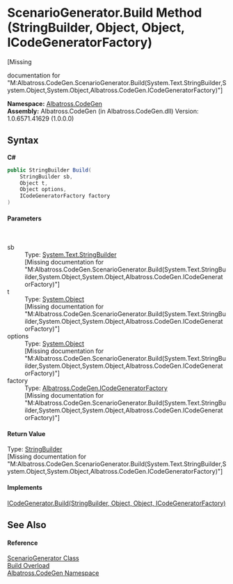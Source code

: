 # ScenarioGenerator.Build Method (StringBuilder, Object, Object, ICodeGeneratorFactory)
 

\[Missing <summary> documentation for "M:Albatross.CodeGen.ScenarioGenerator.Build(System.Text.StringBuilder,System.Object,System.Object,Albatross.CodeGen.ICodeGeneratorFactory)"\]

**Namespace:**&nbsp;<a href="15cf6e12-be6a-9747-9980-acf9dcacbf1a">Albatross.CodeGen</a><br />**Assembly:**&nbsp;Albatross.CodeGen (in Albatross.CodeGen.dll) Version: 1.0.6571.41629 (1.0.0.0)

## Syntax

**C#**<br />
``` C#
public StringBuilder Build(
	StringBuilder sb,
	Object t,
	Object options,
	ICodeGeneratorFactory factory
)
```


#### Parameters
&nbsp;<dl><dt>sb</dt><dd>Type: <a href="http://msdn2.microsoft.com/en-us/library/y9sxk6fy" target="_blank">System.Text.StringBuilder</a><br />\[Missing <param name="sb"/> documentation for "M:Albatross.CodeGen.ScenarioGenerator.Build(System.Text.StringBuilder,System.Object,System.Object,Albatross.CodeGen.ICodeGeneratorFactory)"\]</dd><dt>t</dt><dd>Type: <a href="http://msdn2.microsoft.com/en-us/library/e5kfa45b" target="_blank">System.Object</a><br />\[Missing <param name="t"/> documentation for "M:Albatross.CodeGen.ScenarioGenerator.Build(System.Text.StringBuilder,System.Object,System.Object,Albatross.CodeGen.ICodeGeneratorFactory)"\]</dd><dt>options</dt><dd>Type: <a href="http://msdn2.microsoft.com/en-us/library/e5kfa45b" target="_blank">System.Object</a><br />\[Missing <param name="options"/> documentation for "M:Albatross.CodeGen.ScenarioGenerator.Build(System.Text.StringBuilder,System.Object,System.Object,Albatross.CodeGen.ICodeGeneratorFactory)"\]</dd><dt>factory</dt><dd>Type: <a href="f46f5214-1d43-c648-7dbd-8e256b296a68">Albatross.CodeGen.ICodeGeneratorFactory</a><br />\[Missing <param name="factory"/> documentation for "M:Albatross.CodeGen.ScenarioGenerator.Build(System.Text.StringBuilder,System.Object,System.Object,Albatross.CodeGen.ICodeGeneratorFactory)"\]</dd></dl>

#### Return Value
Type: <a href="http://msdn2.microsoft.com/en-us/library/y9sxk6fy" target="_blank">StringBuilder</a><br />\[Missing <returns> documentation for "M:Albatross.CodeGen.ScenarioGenerator.Build(System.Text.StringBuilder,System.Object,System.Object,Albatross.CodeGen.ICodeGeneratorFactory)"\]

#### Implements
<a href="dcb8ac48-59e9-a143-5814-ce196e784d46">ICodeGenerator.Build(StringBuilder, Object, Object, ICodeGeneratorFactory)</a><br />

## See Also


#### Reference
<a href="942ea113-5d14-b857-579c-c78ff75bb6cd">ScenarioGenerator Class</a><br /><a href="7b230343-2dd4-81ec-b37e-2ebdcc44f4e5">Build Overload</a><br /><a href="15cf6e12-be6a-9747-9980-acf9dcacbf1a">Albatross.CodeGen Namespace</a><br />